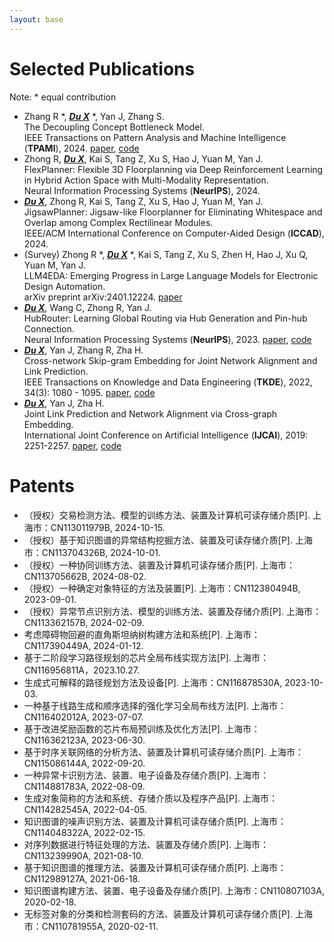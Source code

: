 ```yaml
---
layout: base 
---
```


# Selected Publications
Note: * equal contribution
+ Zhang R *, **_<u>Du X</u>_** *, Yan J, Zhang S.  
The Decoupling Concept Bottleneck Model.  
IEEE Transactions on Pattern Analysis and Machine Intelligence (**TPAMI**), 2024. [paper](https://ieeexplore.ieee.org/document/10740789), [code](https://github.com/deepopo/DCBM)
+ Zhong R, **_<u>Du X</u>_**, Kai S, Tang Z, Xu S, Hao J, Yuan M, Yan J.  
FlexPlanner: Flexible 3D Floorplanning via Deep Reinforcement Learning in Hybrid Action Space with Multi-Modality Representation.  
Neural Information Processing Systems (**NeurIPS**), 2024.
+ **_<u>Du X</u>_**, Zhong R, Kai S, Tang Z, Xu S, Hao J, Yuan M, Yan J.  
JigsawPlanner: Jigsaw-like Floorplanner for Eliminating Whitespace and Overlap among Complex Rectilinear Modules.  
IEEE/ACM International Conference on Computer-Aided Design (**ICCAD**), 2024.
+ (Survey) Zhong R *, **_<u>Du X</u>_** *, Kai S, Tang Z, Xu S, Zhen H, Hao J, Xu Q, Yuan M, Yan J.  
LLM4EDA: Emerging Progress in Large Language Models for Electronic Design Automation.  
arXiv preprint arXiv:2401.12224. [paper](https://arxiv.org/pdf/2401.12224)
+ **_<u>Du X</u>_**, Wang C, Zhong R, Yan J.  
HubRouter: Learning Global Routing via Hub Generation and Pin-hub Connection.  
Neural Information Processing Systems (**NeurIPS**), 2023. [paper](https://proceedings.neurips.cc/paper_files/paper/2023/file/f7f98663c516fceb582354ee2d9d274d-Paper-Conference.pdf), [code](https://github.com/Thinklab-SJTU/EDA-AI/tree/main/HubRouter)
+ **_<u>Du X</u>_**, Yan J, Zhang R, Zha H.  
Cross-network Skip-gram Embedding for Joint Network Alignment and Link Prediction.  
IEEE Transactions on Knowledge and Data Engineering (**TKDE**), 2022, 34(3): 1080 - 1095. [paper](https://ieeexplore.ieee.org/document/9099979), [code](https://github.com/deepopo/CENALP)
+ **_<u>Du X</u>_**, Yan J, Zha H.  
Joint Link Prediction and Network Alignment via Cross-graph Embedding.  
International Joint Conference on Artificial Intelligence (**IJCAI**), 2019: 2251-2257. [paper](https://www.ijcai.org/Proceedings/2019/0312.pdf), [code](https://github.com/deepopo/CENALP)

# Patents
+ （授权）交易检测方法、模型的训练方法、装置及计算机可读存储介质[P]. 上海市：CN113011979B, 2024-10-15.
+ （授权）基于知识图谱的异常结构挖掘方法、装置及可读存储介质[P]. 上海市：CN113704326B, 2024-10-01.
+ （授权）一种协同训练方法、装置及计算机可读存储介质[P]. 上海市：CN113705662B, 2024-08-02.
+ （授权）一种确定对象特征的方法及装置[P]. 上海市：CN112380494B, 2023-09-01.
+ （授权）异常节点识别方法、模型的训练方法、装置及存储介质[P]. 上海市：CN113362157B, 2024-02-09.
+ 考虑障碍物回避的直角斯坦纳树构建方法和系统[P]. 上海市：CN117390449A, 2024-01-12.
+ 基于二阶段学习路径规划的芯片全局布线实现方法[P]. 上海市： CN116956811A，2023.10.27.
+ 生成式可解释的路径规划方法及设备[P]. 上海市：CN116878530A, 2023-10-03.
+ 一种基于线路生成和顺序选择的强化学习全局布线方法[P]. 上海市：CN116402012A, 2023-07-07.
+ 基于改进奖励函数的芯片布局预训练及优化方法[P]. 上海市：CN116362123A, 2023-06-30.
+ 基于时序关联网络的分析方法、装置及计算机可读存储介质[P]. 上海市：CN115086144A, 2022-09-20.
+ 一种异常卡识别方法、装置、电子设备及存储介质[P]. 上海市：CN114881783A, 2022-08-09.
+ 生成对象简称的方法和系统、存储介质以及程序产品[P]. 上海市：CN114282545A, 2022-04-05.
+ 知识图谱的噪声识别方法、装置及计算机可读存储介质[P]. 上海市：CN114048322A, 2022-02-15.
+ 对序列数据进行特征处理的方法、装置及存储介质[P]. 上海市：CN113239990A, 2021-08-10.
+ 基于知识图谱的推理方法、装置及计算机可读存储介质[P]. 上海市：CN112989127A, 2021-06-18.
+ 知识图谱构建方法、装置、电子设备及存储介质[P]. 上海市：CN110807103A, 2020-02-18.
+ 无标签对象的分类和检测套码的方法、装置及计算机可读存储介质[P]. 上海市：CN110781955A, 2020-02-11.
